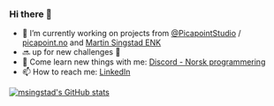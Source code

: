 ### Hi there 👋

- 🔭  I’m currently working on projects from <a href='https://github.com/PicapointStudio'>@PicapointStudio</a> / <a href='https://www.picapoint.no'>picapoint.no</a> and <a href='mailto:martin@smail.no?subject=Found you on GitHub and wanted to take a chat!'>Martin Singstad ENK</a>
- 🔜  up for new challenges 🎉
- 🌱  Come learn new things with me: <a href='https://discord.gg/z5TXt2J'>Discord - Norsk programmering</a>
- 📫  How to reach me: <a href='https://no.linkedin.com/in/msingstad'>LinkedIn</a>

[![msingstad's GitHub stats](https://github-readme-stats.vercel.app/api?username=msingstad)](https://github.com/anuraghazra/github-readme-stats)

